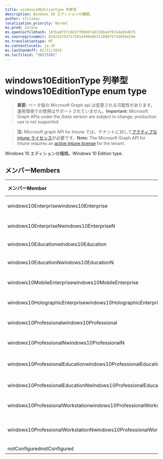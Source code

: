 ```yaml
---
title: windows10EditionType 列挙型
description: Windows 10 エディションの種類。
author: tfitzmac
localization_priority: Normal
ms.prod: Intune
ms.openlocfilehash: 18fba8f5fc663ff00b07a6338badf87e4ab5d875
ms.sourcegitcommit: 03421b75d717101a499e0b311890f5714056e29e
ms.translationtype: MT
ms.contentlocale: ja-JP
ms.lasthandoff: 02/21/2019
ms.locfileid: "30173382"
---
```

# <a name="windows10editiontype-enum-type"></a><span data-ttu-id="d66bf-103">windows10EditionType 列挙型</span><span class="sxs-lookup"><span data-stu-id="d66bf-103">windows10EditionType enum type</span></span>

> <span data-ttu-id="d66bf-104">**重要:** ベータ版の Microsoft Graph api は変更される可能性があります。運用環境での使用はサポートされていません。</span><span class="sxs-lookup"><span data-stu-id="d66bf-104">**Important:** Microsoft Graph APIs under the /beta version are subject to change; production use is not supported.</span></span>

> <span data-ttu-id="d66bf-105">**注:** Microsoft graph API for Intune では、テナントに対して[アクティブな intune ライセンス](https://go.microsoft.com/fwlink/?linkid=839381)が必要です。</span><span class="sxs-lookup"><span data-stu-id="d66bf-105">**Note:** The Microsoft Graph API for Intune requires an [active Intune license](https://go.microsoft.com/fwlink/?linkid=839381) for the tenant.</span></span>

<span data-ttu-id="d66bf-106">Windows 10 エディションの種類。</span><span class="sxs-lookup"><span data-stu-id="d66bf-106">Windows 10 Edition type.</span></span>

## <a name="members"></a><span data-ttu-id="d66bf-107">メンバー</span><span class="sxs-lookup"><span data-stu-id="d66bf-107">Members</span></span>
|<span data-ttu-id="d66bf-108">メンバー</span><span class="sxs-lookup"><span data-stu-id="d66bf-108">Member</span></span>|<span data-ttu-id="d66bf-109">値</span><span class="sxs-lookup"><span data-stu-id="d66bf-109">Value</span></span>|<span data-ttu-id="d66bf-110">説明</span><span class="sxs-lookup"><span data-stu-id="d66bf-110">Description</span></span>|
|:---|:---|:---|
|<span data-ttu-id="d66bf-111">windows10Enterprise</span><span class="sxs-lookup"><span data-stu-id="d66bf-111">windows10Enterprise</span></span>|<span data-ttu-id="d66bf-112">.0</span><span class="sxs-lookup"><span data-stu-id="d66bf-112">0</span></span>|<span data-ttu-id="d66bf-113">Windows 10 Enterprise</span><span class="sxs-lookup"><span data-stu-id="d66bf-113">Windows 10 Enterprise</span></span>|
|<span data-ttu-id="d66bf-114">windows10EnterpriseN</span><span class="sxs-lookup"><span data-stu-id="d66bf-114">windows10EnterpriseN</span></span>|<span data-ttu-id="d66bf-115">1-d</span><span class="sxs-lookup"><span data-stu-id="d66bf-115">1</span></span>|<span data-ttu-id="d66bf-116">Windows 10 EnterpriseN</span><span class="sxs-lookup"><span data-stu-id="d66bf-116">Windows 10 EnterpriseN</span></span>|
|<span data-ttu-id="d66bf-117">windows10Education</span><span class="sxs-lookup"><span data-stu-id="d66bf-117">windows10Education</span></span>|<span data-ttu-id="d66bf-118">pbm-2</span><span class="sxs-lookup"><span data-stu-id="d66bf-118">2</span></span>|<span data-ttu-id="d66bf-119">Windows 10 のエデュケーション</span><span class="sxs-lookup"><span data-stu-id="d66bf-119">Windows 10 Education</span></span>|
|<span data-ttu-id="d66bf-120">windows10EducationN</span><span class="sxs-lookup"><span data-stu-id="d66bf-120">windows10EducationN</span></span>|<span data-ttu-id="d66bf-121">1/3</span><span class="sxs-lookup"><span data-stu-id="d66bf-121">3</span></span>|<span data-ttu-id="d66bf-122">Windows 10 EducationN</span><span class="sxs-lookup"><span data-stu-id="d66bf-122">Windows 10 EducationN</span></span>|
|<span data-ttu-id="d66bf-123">windows10MobileEnterprise</span><span class="sxs-lookup"><span data-stu-id="d66bf-123">windows10MobileEnterprise</span></span>|<span data-ttu-id="d66bf-124">2/4</span><span class="sxs-lookup"><span data-stu-id="d66bf-124">4</span></span>|<span data-ttu-id="d66bf-125">Windows 10 Mobile Enterprise</span><span class="sxs-lookup"><span data-stu-id="d66bf-125">Windows 10 Mobile Enterprise</span></span>|
|<span data-ttu-id="d66bf-126">windows10HolographicEnterprise</span><span class="sxs-lookup"><span data-stu-id="d66bf-126">windows10HolographicEnterprise</span></span>|<span data-ttu-id="d66bf-127">5</span><span class="sxs-lookup"><span data-stu-id="d66bf-127">5</span></span>|<span data-ttu-id="d66bf-128">Windows 10 Holographic Enterprise</span><span class="sxs-lookup"><span data-stu-id="d66bf-128">Windows 10 Holographic Enterprise</span></span>|
|<span data-ttu-id="d66bf-129">windows10Professional</span><span class="sxs-lookup"><span data-stu-id="d66bf-129">windows10Professional</span></span>|<span data-ttu-id="d66bf-130">シックス</span><span class="sxs-lookup"><span data-stu-id="d66bf-130">6</span></span>|<span data-ttu-id="d66bf-131">Windows 10 Professional</span><span class="sxs-lookup"><span data-stu-id="d66bf-131">Windows 10 Professional</span></span>|
|<span data-ttu-id="d66bf-132">windows10ProfessionalN</span><span class="sxs-lookup"><span data-stu-id="d66bf-132">windows10ProfessionalN</span></span>|<span data-ttu-id="d66bf-133">7</span><span class="sxs-lookup"><span data-stu-id="d66bf-133">7</span></span>|<span data-ttu-id="d66bf-134">Windows 10 ProfessionalN</span><span class="sxs-lookup"><span data-stu-id="d66bf-134">Windows 10 ProfessionalN</span></span>|
|<span data-ttu-id="d66bf-135">windows10ProfessionalEducation</span><span class="sxs-lookup"><span data-stu-id="d66bf-135">windows10ProfessionalEducation</span></span>|<span data-ttu-id="d66bf-136">~</span><span class="sxs-lookup"><span data-stu-id="d66bf-136">8</span></span>|<span data-ttu-id="d66bf-137">Windows 10 Professional エデュケーション</span><span class="sxs-lookup"><span data-stu-id="d66bf-137">Windows 10 Professional Education</span></span>|
|<span data-ttu-id="d66bf-138">windows10ProfessionalEducationN</span><span class="sxs-lookup"><span data-stu-id="d66bf-138">windows10ProfessionalEducationN</span></span>|<span data-ttu-id="d66bf-139">i-9</span><span class="sxs-lookup"><span data-stu-id="d66bf-139">9</span></span>|<span data-ttu-id="d66bf-140">Windows 10 Professional EducationN</span><span class="sxs-lookup"><span data-stu-id="d66bf-140">Windows 10 Professional EducationN</span></span>|
|<span data-ttu-id="d66bf-141">windows10ProfessionalWorkstation</span><span class="sxs-lookup"><span data-stu-id="d66bf-141">windows10ProfessionalWorkstation</span></span>|<span data-ttu-id="d66bf-142">個</span><span class="sxs-lookup"><span data-stu-id="d66bf-142">10</span></span>|<span data-ttu-id="d66bf-143">Windows 10 Professional for workstation</span><span class="sxs-lookup"><span data-stu-id="d66bf-143">Windows 10 Professional for Workstations</span></span>|
|<span data-ttu-id="d66bf-144">windows10ProfessionalWorkstationN</span><span class="sxs-lookup"><span data-stu-id="d66bf-144">windows10ProfessionalWorkstationN</span></span>|<span data-ttu-id="d66bf-145">#</span><span class="sxs-lookup"><span data-stu-id="d66bf-145">11</span></span>|<span data-ttu-id="d66bf-146">Windows 10 Professional ワークステーション N</span><span class="sxs-lookup"><span data-stu-id="d66bf-146">Windows 10 Professional for Workstations N</span></span>|
|<span data-ttu-id="d66bf-147">notConfigured</span><span class="sxs-lookup"><span data-stu-id="d66bf-147">notConfigured</span></span>|<span data-ttu-id="d66bf-148">個</span><span class="sxs-lookup"><span data-stu-id="d66bf-148">12</span></span>|<span data-ttu-id="d66bf-149">NotConfigured</span><span class="sxs-lookup"><span data-stu-id="d66bf-149">NotConfigured</span></span>|




